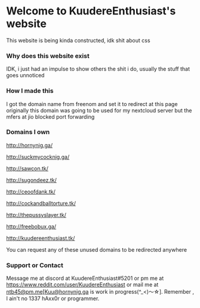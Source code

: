 # Welcome to KuudereEnthusiast's website

This website is being kinda constructed, idk shit about css

### Why does this website exist

IDK, i just had an impulse to show others the shit i do, usually the stuff that goes unnoticed

### How I made this

I got the domain name from freenom and set it to redirect at this page
originally this domain was going to be used for my nextcloud server but the mfers at jio blocked port forwarding

### Domains I own
http://hornynig.ga/

http://suckmycocknig.ga/

http://sawcon.tk/

http://sugondeez.tk/

http://ceoofdank.tk/

http://cockandballtorture.tk/

http://thepussyslayer.tk/

http://freebobux.ga/

http://kuudereenthusiast.tk/

You can request any of these unused domains to be redirected anywhere

### Support or Contact

Message me at discord at KuudereEnthusiast#5201 or pm me at https://www.reddit.com/user/KuudereEnthusiast or 
mail me at ntb45@pm.me[Kuu@hornynig.ga is work in progress(^_<)〜☆]. Remember , I ain't no 1337 hAxx0r or programmer.

